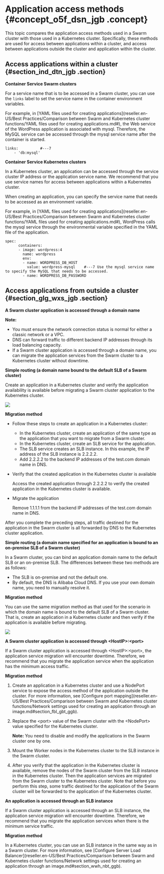 # Application access methods {#concept_o5f_dsn_jgb .concept}

This topic compares the application access methods used in a Swarm cluster with those used in a Kubernetes cluster. Specifically, these methods are used for access between applications within a cluster, and access between applications outside the cluster and application within the cluster.

## Access applications within a cluster {#section_ind_dtn_jgb .section}

**Container Service Swarm clusters**

For a service name that is to be accessed in a Swarm cluster, you can use the `links` label to set the service name in the container environment variables.

For example, in [YAML files used for creating applications](reseller.en-US/Best Practices/Comparison between Swarm and Kubernetes cluster functions/YAML files used for creating applications.md#), the Web service of the WordPress application is associated with mysql. Therefore, the MySQL service can be accessed through the mysql service name after the container is started.

```
links:			#---7
    - 'db:mysql'
```

**Container Service Kubernetes clusters**

In a Kubernetes cluster, an application can be accessed through the service cluster IP address or the application service name. We recommend that you use service names for access between applications within a Kubernetes cluster.

When creating an application, you can specify the service name that needs to be accessed as an environment variable.

For example, in [YAML files used for creating applications](reseller.en-US/Best Practices/Comparison between Swarm and Kubernetes cluster functions/YAML files used for creating applications.md#), WordPress calls the mysql service through the environmental variable specified in the YAML file of the application.

```
spec:    
      containers:    
      - image: wordpress:4   
        name: wordpress
        env:    
        - name: WORDPRESS_DB_HOST
          value: wordpress-mysql    #---7 Use the mysql service name to specify the MySQL that needs to be accessed.
        - name: WORDPRESS_DB_PASSWORD    
```

## Access applications from outside a cluster {#section_glg_wxs_jgb .section}

**A Swarm cluster application is accessed through a domain name**

**Note:** 

-   You must ensure the network connection status is normal for either a classic network or a VPC.
-   DNS can forward traffic to different backend IP addresses through its load balancing capacity.
-   If a Swarm cluster application is accessed through a domain name, you can migrate the application services from the Swarm cluster to a Kubernetes cluster without downtime.

**Simple routing \(a domain name bound to the default SLB of a Swarm cluster\)**

Create an application in a Kubernetes cluster and verify the application availability is available before migrating a Swarm cluster application to the Kubernetes cluster.

![](http://static-aliyun-doc.oss-cn-hangzhou.aliyuncs.com/assets/img/89985/156584810836481_en-US.png)

**Migration method**

-   Follow these steps to create an application in a Kubernetes cluster:

    -   In the Kubernetes cluster, create an application of the same type as the application that you want to migrate from a Swarm cluster.
    -   In the Kubernetes cluster, create an SLB service for the application.
    -   The SLB service creates an SLB instance. In this example, the IP address of the SLB instance is 2.2.2.2.
    -   Add 2.2.2.2 to the backend IP addresses of the test.com domain name in DNS.
-   Verify that the created application in the Kubernetes cluster is available

    Access the created application through 2.2.2.2 to verify the created application in the Kubernetes cluster is available.

-   Migrate the application

    Remove 1.1.1.1 from the backend IP addresses of the test.com domain name in DNS.


After you complete the preceding steps, all traffic destined for the application in the Swarm cluster is all forwarded by DNS to the Kubernetes cluster application.

**Simple routing \(a domain name specified for an application is bound to an on-premise SLB of a Swarm cluster\)**

In a Swarm cluster, you can bind an application domain name to the default SLB or an on-premise SLB. The differences between these two methods are as follows:

-   The SLB is on-premise and not the default one.
-   By default, the DNS is Alibaba Cloud DNS. If you use your own domain name, you need to manually resolve it.

**Migration method**

You can use the same migration method as that used for the scenario in which the domain name is bound to the default SLB of a Swarm cluster. That is, create an application in a Kubernetes cluster and then verify if the application is available before migrating.

![](http://static-aliyun-doc.oss-cn-hangzhou.aliyuncs.com/assets/img/89985/156584810836492_en-US.png)

**A Swarm cluster application is accessed through <HostIP\>:<port\>**

If a Swarm cluster application is accessed through <HostIP\>:<port\>, the application service migration will encounter downtime. Therefore, we recommend that you migrate the application service when the application has the minimum access traffic.

**Migration method**

1.  Create an application in a Kubernetes cluster and use a NodePort service to expose the access method of the application outside the cluster. For more information, see [Configure port mapping](reseller.en-US/Best Practices/Comparison between Swarm and Kubernetes cluster functions/Network settings used for creating an application through an image.md#section_fbl_gbt_ggb).
2.  Replace the <port\> value of the Swarm cluster with the <NodePort\> value specified for the Kubernetes cluster.

    **Note:** You need to disable and modify the applications in the Swarm cluster one by one.

3.  Mount the Worker nodes in the Kubernetes cluster to the SLB instance in the Swarm cluster.
4.  After you verify that the application in the Kubernetes cluster is available, remove the nodes of the Swarm cluster from the SLB instance in the Kubernetes cluster. Then the application services are migrated from the Swarm cluster to the Kubernetes cluster. Note that before you perform this step, some traffic destined for the application of the Swarm cluster will be forwarded to the application of the Kubernetes cluster.

**An application is accessed through an SLB instance**

If a Swarm cluster application is accessed through an SLB instance, the application service migration will encounter downtime. Therefore, we recommend that you migrate the application services when there is the minimum service traffic.

**Migration method**

In a Kubernetes cluster, you can use an SLB instance in the same way as in a Swarm cluster. For more information, see [Configure Server Load Balancer](reseller.en-US/Best Practices/Comparison between Swarm and Kubernetes cluster functions/Network settings used for creating an application through an image.md#section_wwh_nbt_ggb).

